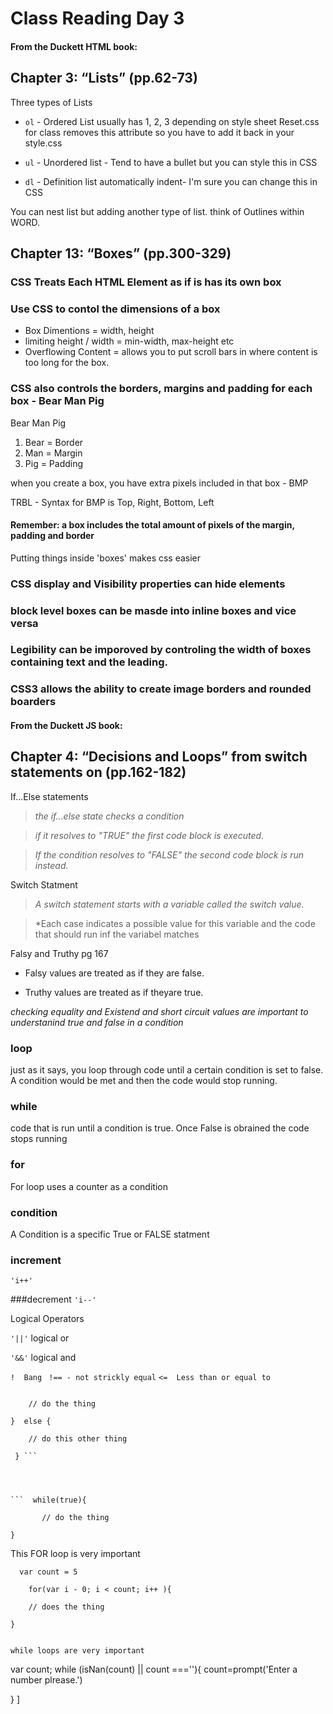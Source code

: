 # Class Reading Day 3

#### From the Duckett HTML book:

## Chapter 3: “Lists” (pp.62-73)

Three types of Lists
- `ol` - Ordered List usually has 1, 2, 3 depending on style sheet
Reset.css for class removes this attribute so you have to add it back in your style.css

- `ul` - Unordered list - Tend to have a bullet but you can style this in CSS
- `dl` - Definition list automatically indent- I'm sure you can change this in CSS

You can nest list but adding another type of list.  think of Outlines within WORD.



## Chapter 13: “Boxes” (pp.300-329)

### CSS Treats Each HTML Element as if is has its own box
### Use CSS to contol the dimensions of a box
- Box Dimentions = width, height 
- limiting height / width = min-width, max-height etc
- Overflowing Content = allows you to put scroll bars in where content is too long for the box.


### CSS also controls the borders, margins and padding for each box - Bear Man Pig


Bear Man Pig 
1. Bear = Border
2. Man = Margin
3. Pig = Padding

when you create a box, you have extra pixels included in that box - BMP

TRBL - Syntax for BMP is Top, Right, Bottom, Left


#### **Remember: a box includes the total amount of pixels of the margin, padding and border**

Putting things inside 'boxes' makes css easier

### CSS display and Visibility properties can hide elements




### block level boxes can be masde into inline boxes and vice versa



### Legibility can be imporoved by controling the width of boxes containing text and the leading.


### CSS3 allows the ability to create image borders and rounded boarders










#### From the Duckett JS book:

## Chapter 4: “Decisions and Loops” from switch statements on (pp.162-182)

If...Else statements

> *the if...else state checks a condition*

> *if it resolves to "TRUE" the first code block is executed.*

> *If the condition resolves to "FALSE" the second code block is run instead.*

Switch Statment

> *A switch statement starts with a variable called the switch value.*

>*Each case indicates a possible value for this variable and the code that should run inf the variabel matches

Falsy and Truthy pg 167
- Falsy values are treated as if they are false.

- Truthy values are treated as if theyare true. 

*checking equality and Existend and short circuit values are important to understanind true and false in a condition*

### loop
just as it says, you loop through code until a certain condition is set to false.  A condition would be met and then the code would stop running.

### while
code that is run until a condition is true. Once False is obrained the code stops running

### for
For loop uses a counter as a condition

### condition
A Condition is a specific True or FALSE statment

### increment
``` 'i++' ```

###decrement
``` 'i--'  ```

Logical Operators

``` '||' ```  logical or

``` '&&' ``` logical and

``` !  Bang ```
``` !== - not strickly equal```
``` <=  Less than or equal to ```



``` if (true) {

    // do the thing

}  else {

    // do this other thing

 } ```



  
```  while(true){

       // do the thing

}
```

This FOR loop is very important

```
  var count = 5

    for(var i - 0; i < count; i++ ){

    // does the thing

}

```
``` isNan("")

while loops are very important

``` 
var count;
while (isNan(count) || count ===''){
  count=prompt('Enter a number plrease.')

}
]



